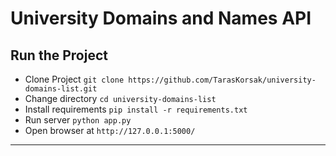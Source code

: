 University Domains and Names API
=================================


Run the Project
----------------

- Clone Project 
`git clone https://github.com/TarasKorsak/university-domains-list.git`
- Change directory
`cd university-domains-list`
- Install requirements
`pip install -r requirements.txt`
- Run server `python app.py`
- Open browser at `http://127.0.0.1:5000/`
-------------------
